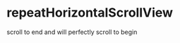 repeatHorizontalScrollView
==========================

scroll to end and will perfectly scroll to begin 
